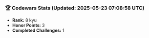 ### 🏆 Codewars Stats (Updated: 2025-05-23 07:08:58 UTC)

- **Rank:** 8 kyu
- **Honor Points:** 3
- **Completed Challenges:** 1
